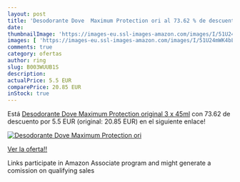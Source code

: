 ```yaml
---
layout: post
title: 'Desodorante Dove  Maximum Protection ori al 73.62 % de descuento'
date: 
thumbnailImage: 'https://images-eu.ssl-images-amazon.com/images/I/51U24mWK4bL._SL200_.jpg'
images: [ 'https://images-eu.ssl-images-amazon.com/images/I/51U24mWK4bL._SL200_.jpg' ]
comments: true
category: ofertas
author: ring
slug: B003WUUB1S
description:
actualPrice: 5.5 EUR
comparePrice: 20.85 EUR
inStock: true
---
```


Está [Desodorante Dove  Maximum Protection original  3 x 45ml](https://www.amazon.es/dp/B003WUUB1S/?tag=tolees-21) con 73.62 de descuento por 5.5 EUR (original: 20.85 EUR) en el siguiente enlace!

[![Desodorante Dove  Maximum Protection ori](https://images-eu.ssl-images-amazon.com/images/I/51U24mWK4bL._SL200_.jpg)](https://www.amazon.es/dp/B003WUUB1S/?tag=tolees-21)

[Ver la oferta!!](https://www.amazon.es/dp/B003WUUB1S/?tag=tolees-21)

Links participate in Amazon Associate program and might generate a comission on qualifying sales


